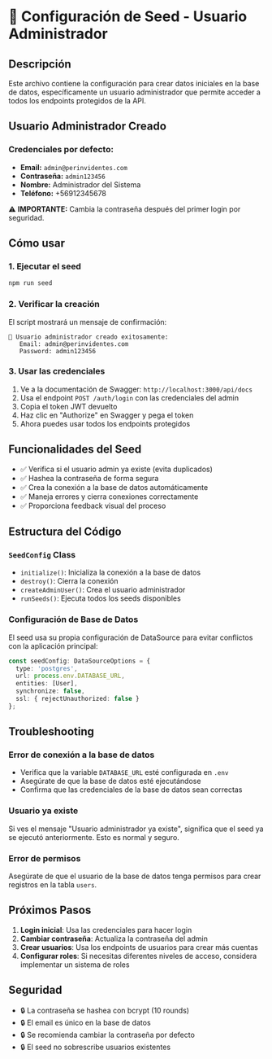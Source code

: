 # 🌱 Configuración de Seed - Usuario Administrador

## Descripción

Este archivo contiene la configuración para crear datos iniciales en la base de datos, específicamente un usuario administrador que permite acceder a todos los endpoints protegidos de la API.

## Usuario Administrador Creado

### Credenciales por defecto:
- **Email:** `admin@perinvidentes.com`
- **Contraseña:** `admin123456`
- **Nombre:** Administrador del Sistema
- **Teléfono:** +56912345678

⚠️ **IMPORTANTE:** Cambia la contraseña después del primer login por seguridad.

## Cómo usar

### 1. Ejecutar el seed
```bash
npm run seed
```

### 2. Verificar la creación
El script mostrará un mensaje de confirmación:
```
🚀 Usuario administrador creado exitosamente:
   Email: admin@perinvidentes.com
   Password: admin123456
```

### 3. Usar las credenciales
1. Ve a la documentación de Swagger: `http://localhost:3000/api/docs`
2. Usa el endpoint `POST /auth/login` con las credenciales del admin
3. Copia el token JWT devuelto
4. Haz clic en "Authorize" en Swagger y pega el token
5. Ahora puedes usar todos los endpoints protegidos

## Funcionalidades del Seed

- ✅ Verifica si el usuario admin ya existe (evita duplicados)
- ✅ Hashea la contraseña de forma segura
- ✅ Crea la conexión a la base de datos automáticamente
- ✅ Maneja errores y cierra conexiones correctamente
- ✅ Proporciona feedback visual del proceso

## Estructura del Código

### `SeedConfig` Class
- `initialize()`: Inicializa la conexión a la base de datos
- `destroy()`: Cierra la conexión
- `createAdminUser()`: Crea el usuario administrador
- `runSeeds()`: Ejecuta todos los seeds disponibles

### Configuración de Base de Datos
El seed usa su propia configuración de DataSource para evitar conflictos con la aplicación principal:

```typescript
const seedConfig: DataSourceOptions = {
  type: 'postgres',
  url: process.env.DATABASE_URL,
  entities: [User],
  synchronize: false,
  ssl: { rejectUnauthorized: false }
};
```

## Troubleshooting

### Error de conexión a la base de datos
- Verifica que la variable `DATABASE_URL` esté configurada en `.env`
- Asegúrate de que la base de datos esté ejecutándose
- Confirma que las credenciales de la base de datos sean correctas

### Usuario ya existe
Si ves el mensaje "Usuario administrador ya existe", significa que el seed ya se ejecutó anteriormente. Esto es normal y seguro.

### Error de permisos
Asegúrate de que el usuario de la base de datos tenga permisos para crear registros en la tabla `users`.

## Próximos Pasos

1. **Login inicial**: Usa las credenciales para hacer login
2. **Cambiar contraseña**: Actualiza la contraseña del admin
3. **Crear usuarios**: Usa los endpoints de usuarios para crear más cuentas
4. **Configurar roles**: Si necesitas diferentes niveles de acceso, considera implementar un sistema de roles

## Seguridad

- 🔒 La contraseña se hashea con bcrypt (10 rounds)
- 🔒 El email es único en la base de datos
- 🔒 Se recomienda cambiar la contraseña por defecto
- 🔒 El seed no sobrescribe usuarios existentes